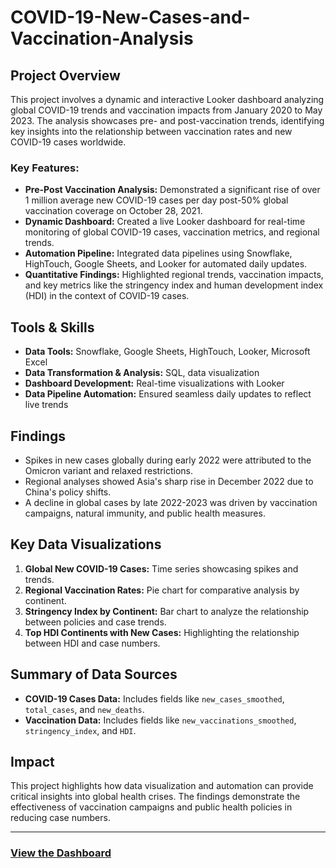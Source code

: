 # COVID-19-New-Cases-and-Vaccination-Analysis

## Project Overview
This project involves a dynamic and interactive Looker dashboard analyzing global COVID-19 trends and vaccination impacts from January 2020 to May 2023. The analysis showcases pre- and post-vaccination trends, identifying key insights into the relationship between vaccination rates and new COVID-19 cases worldwide.

### Key Features:
- **Pre-Post Vaccination Analysis:** Demonstrated a significant rise of over 1 million average new COVID-19 cases per day post-50% global vaccination coverage on October 28, 2021.
- **Dynamic Dashboard:** Created a live Looker dashboard for real-time monitoring of global COVID-19 cases, vaccination metrics, and regional trends.
- **Automation Pipeline:** Integrated data pipelines using Snowflake, HighTouch, Google Sheets, and Looker for automated daily updates.
- **Quantitative Findings:** Highlighted regional trends, vaccination impacts, and key metrics like the stringency index and human development index (HDI) in the context of COVID-19 cases.

## Tools & Skills
- **Data Tools:** Snowflake, Google Sheets, HighTouch, Looker, Microsoft Excel
- **Data Transformation & Analysis:** SQL, data visualization
- **Dashboard Development:** Real-time visualizations with Looker
- **Data Pipeline Automation:** Ensured seamless daily updates to reflect live trends

## Findings
- Spikes in new cases globally during early 2022 were attributed to the Omicron variant and relaxed restrictions.
- Regional analyses showed Asia's sharp rise in December 2022 due to China's policy shifts.
- A decline in global cases by late 2022-2023 was driven by vaccination campaigns, natural immunity, and public health measures.

## Key Data Visualizations
1. **Global New COVID-19 Cases:** Time series showcasing spikes and trends.
2. **Regional Vaccination Rates:** Pie chart for comparative analysis by continent.
3. **Stringency Index by Continent:** Bar chart to analyze the relationship between policies and case trends.
4. **Top HDI Continents with New Cases:** Highlighting the relationship between HDI and case numbers.

## Summary of Data Sources
- **COVID-19 Cases Data:** Includes fields like `new_cases_smoothed`, `total_cases`, and `new_deaths`.
- **Vaccination Data:** Includes fields like `new_vaccinations_smoothed`, `stringency_index`, and `HDI`.

## Impact
This project highlights how data visualization and automation can provide critical insights into global health crises. The findings demonstrate the effectiveness of vaccination campaigns and public health policies in reducing case numbers.

---

### [View the Dashboard]([https://lookerstudio.google.com/reporting/251b5841-a2fa-4a9d-93e6-82aa4463bdb3](https://lookerstudio.google.com/reporting/251b5841-a2fa-4a9d-93e6-82aa4463bdb3))  
